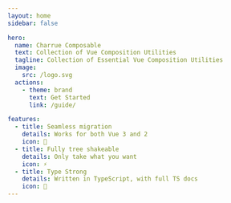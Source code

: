 ```yaml
---
layout: home
sidebar: false

hero:
  name: Charrue Composable
  text: Collection of Vue Composition Utilities
  tagline: Collection of Essential Vue Composition Utilities
  image:
    src: /logo.svg
  actions:
    - theme: brand
      text: Get Started
      link: /guide/

features:
  - title: Seamless migration
    details: Works for both Vue 3 and 2
    icon: 🚀
  - title: Fully tree shakeable
    details: Only take what you want
    icon: ⚡
  - title: Type Strong
    details: Written in TypeScript, with full TS docs
    icon: 🦾
---
```

